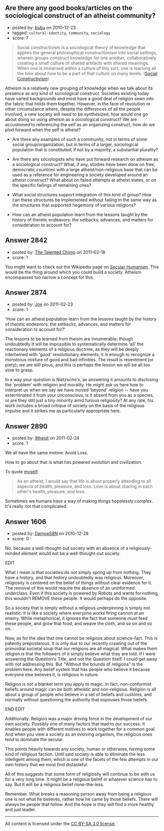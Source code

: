 ## Are there any good books/articles on the sociological construct of an atheist community?

- posted by: [bubu](https://stackexchange.com/users/-1/398-bubu) on 2010-12-23
- tagged: `cultural-identity`, `community`, `sociology`
- score: 7

> Social constructivism is a sociological theory of knowledge that applies the general philosophical constructionism into social settings, wherein groups construct knowledge for one another, collaboratively creating a small culture of shared artifacts with shared meanings. When one is immersed within a culture of this sort, one is learning all the time about how to be a part of that culture on many levels. ([Social Constructivism][1])

Atheism is a relatively new grouping of knowledge when we talk about its presence as any kind of sociological construct. Societies existing today have varied backgrounds and most have a good deal of religion sewn into the fabric that holds them together. However, in the face of revolution or other circumstance where, despite the differences of all the people involved, a new society will need to be synthesized; how would one go about doing so using atheism as a sociological construct? We are accustomed to referencing the self as an organizing construct, how do we plod forward when the self is atheist?

 - Are there any examples of such a community, not in terms of some social group/organization, but in terms of a larger, sociological population that is constituted, if not by a majority, a substantial plurality? 

 - Are there any sociologists who have put forward research on atheism as a sociological construct? What, if any, studies have been done on free, democratic countries with a large atheist/non-religious base that can be used as a reference for engineering a society developed around an atheist construct? What about on failed attempts at atheist states, or on the specific failings of remaining ones?

 - What social structures support integration of this kind of group? How can these structures be implemented without failing in the same way as the structures that supported hegemony of various religions?

 - How can an atheist population learn from the lessons taught by the history of theistic endeavors: the setbacks, advances, and matters for consideration to account for?


  [1]: http://en.wikipedia.org/wiki/Social_constructivism


## Answer 2842

- posted by: [The Talented Chimp](https://stackexchange.com/users/-1/210-the-talented-chimp) on 2011-02-18
- score: 1

<p>You might want to check out the Wikipedia page on <a href="http://en.wikipedia.org/wiki/Secular_humanism" rel="nofollow">Secular Humanism</a>. This would be the thing around which you could build a society. Atheism encompasses too narrow a concept for this.</p>



## Answer 2874

- posted by: [Joe](https://stackexchange.com/users/-1/1064-joe) on 2011-02-23
- score: 1

<p>'How can an atheist population learn from the lessons taught by the history of theistic endeavors: the setbacks, advances, and matters for consideration to account for?'</p>

<p>The lessons to be learned from theism are innumerable; though undoubtedly it will be impossible to systematically determine 'all' the reactionary elements of a religious doctrine, as they will be deeply intertwined with 'good' revolutionary elements, it is enough to recognize a monstrous mixture of good and bad infinities. The result is resentment (or piety); we are still pious, and this is perhaps the lesson we will be all too slow to grasp.</p>

<p>In a way your question is Nietzsche's, as answering it amounts to disclosing the 'problem' with religion and morality. He might ask us here how to interpret us when we say we have moved 'beyond' religion -- have you exterminated it from your unconscious, is it absent from you as a species, or are they still just a tiny minority amid furious religiosity? At any rate, his work includes a broad critique of society on the basis of the religious impulse and it strikes me as particularly appropriate here.</p>



## Answer 2890

- posted by: [9theist](https://stackexchange.com/users/-1/1135-9theist) on 2011-02-24
- score: 1

<p>We all have the same motive: Avoid Loss.</p>

<p>How to go about that is what has powered evolution and civilization.</p>

<p>To quote <a href="http://atheism.stackexchange.com/questions/934/what-do-we-atheists-agree-on/2756#2756">myself</a>:</p>

<blockquote>
  <p>As an atheist, I would say that life
  is about properly attending to all
  aspects of health, pleasure, and loss.
  Love is about sharing in each other's
  health, pleasure, and loss.</p>
</blockquote>

<p>Sometimes we humans have a way of making things hopelessly complex.  It's really not that complicated.</p>



## Answer 1606

- posted by: [DampeS8N](https://stackexchange.com/users/-1/587-dampes8n) on 2010-12-28
- score: 0

<p>No, because a well-thought-out society with an absence of a religiously-minded element would not be a well-thought-out society.</p>

<p>EDIT</p>

<p>What I mean is that societies do not simply spring up from nothing. They have a history, and that history undoubtedly was religious. Moreover, religiosity is centered on the belief of things without clear evidence for it. The removal of this would require the absence of an uninformed underclass. Even if this society is powered by Robots and wants for nothing, this wouldn't REMOVE these people. It would perhaps do the opposite.</p>

<p>So a society that is simply without a religious underpinning is simply not realistic. It is like a society where everyone works firing cannon at an enemy. While metaphorical, it ignores the fact that someone must feed these people, and grow that food, and weave the cloth, and so on and so on.</p>

<p>Now, as for the idea that one cannot be religious about science-fact. This is patently preposterous. It is only due to our recently crawling out of the primordial societal soup that our religions are all magical. What makes them religion is that the followers of it simply believe what they are told. If I were answering the Question's Title, and not the Question itself. I could get away with not addressing this. But "Without the bounds of religions" is the problem here. Any belief system that has people who believe it because everyone else believes it, is religious in nature.</p>

<p>Religion is not a blanket term you apply to magic. In fact, non-conformist beliefs around magic can be both atheistic and non-religious. Religion is all about a group of people who believe in a set of beliefs and customs, and normally without questioning the authority that espouses those beliefs.</p>

<p>END EDIT</p>

<p>Additionally. Religion was a major driving force in the development of our own society. Possibly one of many factors that lead to our success. It enables people with different motives to work together for a common goal. And when you view a society as an evolving organism, the religious ones tend to dominate the secular.</p>

<p>This points heavily towards any society, human or otherwise, having some kind of religious faction. Until said society is able to eliminate the less intelligent among them, which is one of the facets of the few attempts in our own history that we most find distasteful.</p>

<p>All of this suggests that some form of religiosity will continue to be with us for a very long time. It might be a religious belief in whatever science has to say. But it will be a religious belief none-the-less.</p>

<p>Remember. What breaks a reasoning person away from being a religious one is not what he believes, rather how he came by those beliefs. There will always be people that follow. And the hope is they will find a more healthy and just leader.</p>




---

All content is licensed under the [CC BY-SA 3.0 license](https://creativecommons.org/licenses/by-sa/3.0/).
